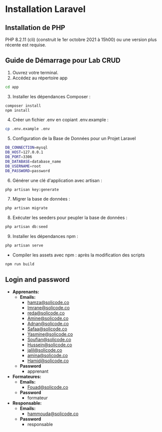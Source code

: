 # Installation Laravel


## Installation de PHP


PHP 8.2.11 (cli) (construit le 1er octobre 2021 à 15h00) ou une version plus récente est requise.

## Guide de Démarrage pour Lab CRUD

1. Ouvrez votre terminal.
2. Accédez au répertoire app

```bash
cd app
```
3. Installer les dépendances Composer :

```bash
composer install
npm install
```


4. Créer un fichier .env en copiant .env.example :
   
```bash
cp .env.example .env
```

5. Configuration de la Base de Données pour un Projet Laravel
   
```bash
DB_CONNECTION=mysql
DB_HOST=127.0.0.1
DB_PORT=3306
DB_DATABASE=database_name
DB_USERNAME=root
DB_PASSWORD=password
```
6. Générer une clé d'application avec artisan :

```bash
php artisan key:generate
```
7. Migrer la base de données :

```bash
php artisan migrate
```
8. Exécuter les seeders pour peupler la base de données :
   
```bash
php artisan db:seed
```

9. Installer les dépendances npm :

```bash
php artisan serve
```

- Compiler les assets avec npm : après la modification des scripts 


```bash
npm run build
```

<!-- TODO :Loin and password   -->
## Login and password 

- **Apprenants:**
    - **Emails:**
        - hamza@solicode.co
        - Imrane@solicode.co
        - reda@solicode.co
        - Amine@solicode.co
        - Adnan@solicode.co
        - Safaa@solicode.co
        - Yasmine@solicode.co
        - Soufian@solicode.co
        - Hussein@solicode.co
        - jalil@solicode.co
        - amina@solicode.co
        - Hamid@solicode.co
    - **Password**
        - apprenant
- **Formateures:**
    - **Emails:**
        - Fouad@solicode.co
    - **Password**
        - formateur
- **Responsable:**
    - **Emails:**
        - hammouda@solicode.co
    - **Password**
        - responsable
